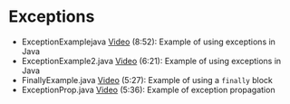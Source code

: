 # Exceptions

- ExceptionExamplejava [Video](https://youtu.be/7suzPlUidbQ) (8:52): Example of using exceptions in Java
- ExceptionExample2.java [Video](https://youtu.be/XgDj0OBrmsA) (6:21): Example of using exceptions in Java
- FinallyExample.java [Video](https://youtu.be/zqwRzLVHWk4) (5:27): Example of using a `finally` block
- ExceptionProp.java [Video](https://youtu.be/wg8hS9bya-k) (5:36): Example of exception propagation
